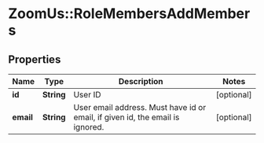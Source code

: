# ZoomUs::RoleMembersAddMembers

## Properties
Name | Type | Description | Notes
------------ | ------------- | ------------- | -------------
**id** | **String** | User ID | [optional] 
**email** | **String** | User email address. Must have id or email, if given id, the email is ignored. | [optional] 


